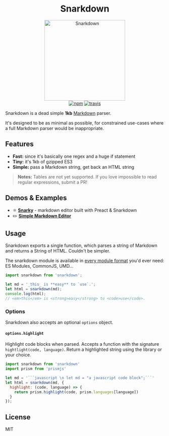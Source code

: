 <h1 align="center">Snarkdown</h1>

<p align="center">
  <img src="https://cdn.jsdelivr.net/emojione/assets/svg/1f63c.svg" width="256" height="256" alt="Snarkdown">
  <br>
  <a href="https://www.npmjs.org/package/snarkdown"><img src="https://img.shields.io/npm/v/snarkdown.svg?style=flat" alt="npm"></a> <a href="https://travis-ci.org/developit/snarkdown"><img src="https://travis-ci.org/developit/snarkdown.svg?branch=master" alt="travis"></a>
</p>


Snarkdown is a dead simple **1kb** [Markdown] parser.

It's designed to be as minimal as possible, for constrained use-cases where a full Markdown parser would be inappropriate.


## Features

- **Fast:** since it's basically one regex and a huge if statement
- **Tiny:** it's 1kb of gzipped ES3
- **Simple:** pass a Markdown string, get back an HTML string

> **Notes:** Tables are not yet supported. If you love impossible to read regular expressions, submit a PR!


## Demos & Examples

- ⚛️ [**Snarky**](https://snarky.surge.sh) - markdown editor built with Preact & Snarkdown
- ✏️ [**Simple Markdown Editor**](http://jsfiddle.net/developit/828w6t1x/)


## Usage

Snarkdown exports a single function, which parses a string of Markdown and returns a String of HTML. Couldn't be simpler.

The snarkdown module is available in [every module format](https://unpkg.com/snarkdown/dist/) you'd ever need: ES Modules, CommonJS, UMD...

```js
import snarkdown from 'snarkdown';

let md = '_this_ is **easy** to `use`.';
let html = snarkdown(md);
console.log(html);
// <em>this</em> is <strong>easy</strong> to <code>use</code>.
```

### Options
Snarkdown also accepts an optional `options` object.

#### `options.highlight`
Highlight code blocks when parsed. Accepts a function with the signature `hightlight(code, language)`. Return a highlighted string using the library or your choice.
```javascript
import snarkdown from 'snarkdown'
import prism from 'prismjs'

let md = '```javascript \n let md = "a javascript code block";```'
let html = snarkdown(md, {
  highlight: (code, language) => {
    return prism.highlight(code, prism.languages[language])
  }
});
```


## License

MIT


[Markdown]: http://daringfireball.net/projects/markdown/
